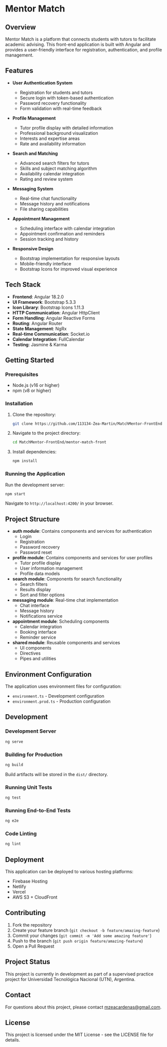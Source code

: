 # Mentor Match

## Overview

Mentor Match is a platform that connects students with tutors to facilitate academic advising. This front-end application is built with Angular and provides a user-friendly interface for registration, authentication, and profile management.

## Features

- **User Authentication System**
  - Registration for students and tutors
  - Secure login with token-based authentication
  - Password recovery functionality
  - Form validation with real-time feedback

- **Profile Management**
  - Tutor profile display with detailed information
  - Professional background visualization
  - Interests and expertise areas
  - Rate and availability information

- **Search and Matching**
  - Advanced search filters for tutors
  - Skills and subject matching algorithm
  - Availability calendar integration
  - Rating and review system

- **Messaging System**
  - Real-time chat functionality
  - Message history and notifications
  - File sharing capabilities

- **Appointment Management**
  - Scheduling interface with calendar integration
  - Appointment confirmation and reminders
  - Session tracking and history

- **Responsive Design**
  - Bootstrap implementation for responsive layouts
  - Mobile-friendly interface
  - Bootstrap Icons for improved visual experience

## Tech Stack

- **Frontend**: Angular 18.2.0
- **UI Framework**: Bootstrap 5.3.3
- **Icon Library**: Bootstrap Icons 1.11.3
- **HTTP Communication**: Angular HttpClient
- **Form Handling**: Angular Reactive Forms
- **Routing**: Angular Router
- **State Management**: NgRx
- **Real-time Communication**: Socket.io
- **Calendar Integration**: FullCalendar
- **Testing**: Jasmine & Karma

## Getting Started

### Prerequisites

- Node.js (v16 or higher)
- npm (v8 or higher)

### Installation

1. Clone the repository:
   ```bash
   git clone https://github.com/113134-Zea-Martin/MatchMentor-FrontEnd.git
   ```

2. Navigate to the project directory:
   ```bash
   cd MatchMentor-FrontEnd/mentor-match-front
   ```

3. Install dependencies:
   ```bash
   npm install
   ```

### Running the Application

Run the development server:
```bash
npm start
```
Navigate to `http://localhost:4200/` in your browser.

## Project Structure

- **auth module**: Contains components and services for authentication
  - Login
  - Registration
  - Password recovery
  - Password reset
- **profile module**: Contains components and services for user profiles
  - Tutor profile display
  - User information management
  - Profile data models
- **search module**: Components for search functionality
  - Search filters
  - Results display
  - Sort and filter options
- **messaging module**: Real-time chat implementation
  - Chat interface
  - Message history
  - Notifications service
- **appointment module**: Scheduling components
  - Calendar integration
  - Booking interface
  - Reminder service
- **shared module**: Reusable components and services
  - UI components
  - Directives
  - Pipes and utilities

## Environment Configuration

The application uses environment files for configuration:
- `environment.ts` - Development configuration
- `environment.prod.ts` - Production configuration

## Development

### Development Server

```bash
ng serve
```

### Building for Production

```bash
ng build
```
Build artifacts will be stored in the `dist/` directory.

### Running Unit Tests

```bash
ng test
```

### Running End-to-End Tests

```bash
ng e2e
```

### Code Linting

```bash
ng lint
```

## Deployment

This application can be deployed to various hosting platforms:

- Firebase Hosting
- Netlify
- Vercel
- AWS S3 + CloudFront

## Contributing

1. Fork the repository
2. Create your feature branch (`git checkout -b feature/amazing-feature`)
3. Commit your changes (`git commit -m 'Add some amazing feature'`)
4. Push to the branch (`git push origin feature/amazing-feature`)
5. Open a Pull Request

## Project Status

This project is currently in development as part of a supervised practice project for Universidad Tecnológica Nacional (UTN), Argentina.

## Contact

For questions about this project, please contact [mzeacardenas@gmail.com](mailto:mzeacardenas@gmail.com).

## License

This project is licensed under the MIT License - see the LICENSE file for details.